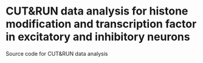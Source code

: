 # CUT&RUN data analysis for histone modification and transcription factor in excitatory and inhibitory neurons
Source code for CUT&amp;RUN data analysis
